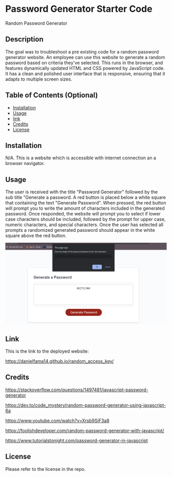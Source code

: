 # Password Generator Starter Code

Random Password Generator 

## Description

The goal was to troubleshoot a pre existing code for a random password generator website. An employee can use this website to generate a random password based on criteria they've selected. This runs in the browser, and features dynamically updated HTML and CSS powered by JavaScript code. It has a clean and polished user interface that is responsive, ensuring that it adapts to multiple screen sizes.

## Table of Contents (Optional)

- [Installation](#installation)
- [Usage](#usage)
- [link](#link)
- [Credits](#credits)
- [License](#license)

## Installation

N/A. This is a website which is accessible with internet connection an a browser navigator. 

## Usage

The user is received with the title "Password Generator" followed by the sub title "Generate a password. A red button is placed below a white square that containing the text "Generate Password". When pressed, the red button will prompt you to write the amount of characters included in the generated password. Once responded, the website will prompt you to select if lower case characters should be included, followed by the prompt for upper case, numeric characters, and special characters. Once the user has selected all prompts a randomized generated password should appear in the white square above the red button.

![Alt text](image.png)

## Link

This is the link to the deployed website:

https://danielfama14.github.io/random_access_key/

## Credits

https://stackoverflow.com/questions/1497481/javascript-password-generator

https://dev.to/code_mystery/random-password-generator-using-javascript-6a

https://www.youtube.com/watch?v=Xrsb9SiF3a8

https://foolishdeveloper.com/random-password-generator-with-javascript/

https://www.tutorialstonight.com/password-generator-in-javascript

## License

Please refer to the license in the repo.
